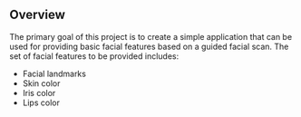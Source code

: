 ## Overview

The primary goal of this project is to create a simple application that can be used for providing basic facial features based on a guided facial scan. The set of facial features to be provided includes:

- Facial landmarks
- Skin color
- Iris color
- Lips color
